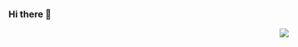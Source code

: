### Hi there 👋

<!--
**CaptainEven/CaptainEven** is a ✨ _special_ ✨ repository because its `README.md` (this file) appears on your GitHub profile.

Here are some ideas to get you started:

🔭 I’m currently working on computer vision
🌱 I’m currently learning math and algorithms
- 👯 I’m looking to collaborate on ...
- 🤔 I’m looking for help with ...
- 💬 Ask me about ...
- 📫 How to reach me: ...
- 😄 Pronouns: ...
- ⚡ Fun fact: ...
-->
<img align="right" src="https://github-readme-stats.vercel.app/api?username=CaptainEven&show_icons=true&icon_color=CE1D2D&text_color=718096&bg_color=ffffff&hide_title=true" />

